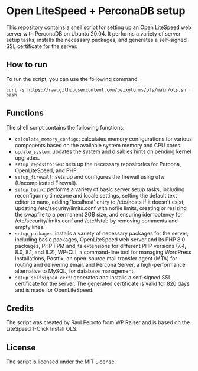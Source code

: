 # Open LiteSpeed + PerconaDB setup

This repository contains a shell script for setting up an Open LiteSpeed web server with PerconaDB on Ubuntu 20.04. It performs a variety of server setup tasks, installs the necessary packages, and generates a self-signed SSL certificate for the server.

## How to run

To run the script, you can use the following command:

```curl -s https://raw.githubusercontent.com/peixotorms/ols/main/ols.sh | bash```


## Functions

The shell script contains the following functions:

* `calculate_memory_configs`: calculates memory configurations for various components based on the available system memory and CPU cores.
* `update_system`: updates the system and disables hints on pending kernel upgrades.
* `setup_repositories`: sets up the necessary repositories for Percona, OpenLiteSpeed, and PHP.
* `setup_firewall`: sets up and configures the firewall using ufw (Uncomplicated Firewall).
* `setup_basic`: performs a variety of basic server setup tasks, including reconfiguring timezone and locale settings, setting the default text editor to nano, adding 'localhost' entry to /etc/hosts if it doesn't exist, updating /etc/security/limits.conf with nofile limits, creating or resizing the swapfile to a permanent 2GB size, and ensuring idempotency for /etc/security/limits.conf and /etc/fstab by removing comments and empty lines.
* `setup_packages`: installs a variety of necessary packages for the server, including basic packages, OpenLiteSpeed web server and its PHP 8.0 packages, PHP FPM and its extensions for different PHP versions (7.4, 8.0, 8.1, and 8.2), WP-CLI, a command-line tool for managing WordPress installations, Postfix, an open-source mail transfer agent (MTA) for routing and delivering email, and Percona Server, a high-performance alternative to MySQL, for database management.
* `setup_selfsigned_cert`: generates and installs a self-signed SSL certificate for the server. The generated certificate is valid for 820 days and is made for OpenLiteSpeed.

## Credits

The script was created by Raul Peixoto from WP Raiser and is based on the LiteSpeed 1-Click Install OLS.

## License

The script is licensed under the MIT License.
